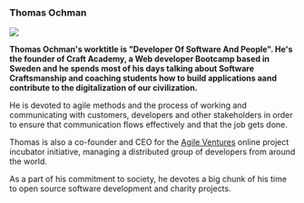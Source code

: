 ### Thomas Ochman 
![](https://img.shields.io/badge/Craft%20Academy-Coach-orange)

**Thomas Ochman's worktitle is "Developer Of Software And People". He's the founder of Craft Academy, a Web developer Bootcamp based in Sweden and he spends most of his days talking about Software Craftsmanship and coaching students how to build applications aand contribute to the digitalization of our civilization.**

He is devoted to agile methods and the process of working and communicating with customers, developers and other stakeholders in order to ensure that communication flows effectively and that the job gets done. 

Thomas is also a co-founder and CEO for the [Agile Ventures](https://agileventures.org) online project incubator initiative, managing a distributed group of developers from around the world. 

As a part of his commitment to society, he devotes a big chunk of his time to open source software development and charity projects.
